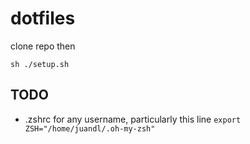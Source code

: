# dotfiles

clone repo then

```
sh ./setup.sh
```

## TODO

- .zshrc for any username, particularly this line `export ZSH="/home/juandl/.oh-my-zsh"`
